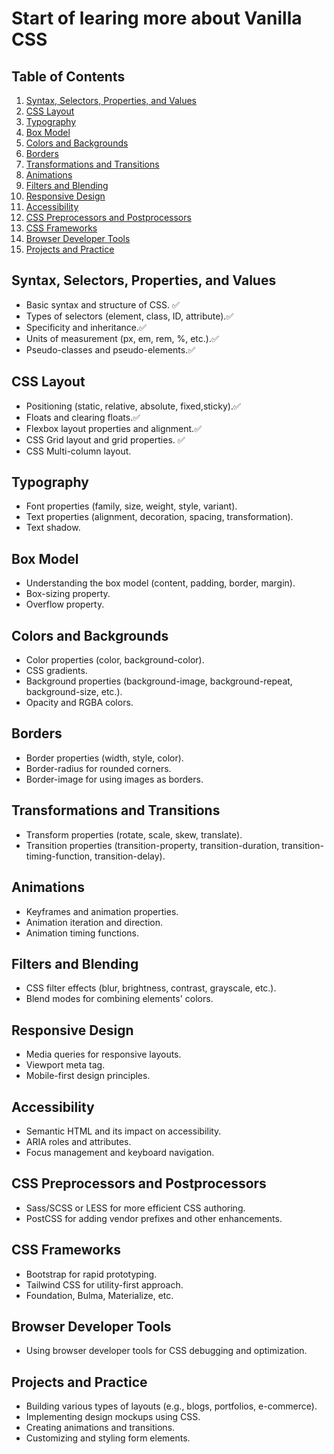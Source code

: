 # Start of learing more about Vanilla CSS

## Table of Contents

1. [Syntax, Selectors, Properties, and Values](#syntax-selectors-properties-and-values)
2. [CSS Layout](#css-layout)
3. [Typography](#typography)
4. [Box Model](#box-model)
5. [Colors and Backgrounds](#colors-and-backgrounds)
6. [Borders](#borders)
7. [Transformations and Transitions](#transformations-and-transitions)
8. [Animations](#animations)
9. [Filters and Blending](#filters-and-blending)
10. [Responsive Design](#responsive-design)
11. [Accessibility](#accessibility)
12. [CSS Preprocessors and Postprocessors](#css-preprocessors-and-postprocessors)
13. [CSS Frameworks](#css-frameworks)
14. [Browser Developer Tools](#browser-developer-tools)
15. [Projects and Practice](#projects-and-practice)

## Syntax, Selectors, Properties, and Values                            

- Basic syntax and structure of CSS. ✅
- Types of selectors (element, class, ID, attribute).✅ 
- Specificity and inheritance.✅
- Units of measurement (px, em, rem, %, etc.).✅
- Pseudo-classes and pseudo-elements.✅

## CSS Layout

- Positioning (static, relative, absolute, fixed,sticky).✅
- Floats and clearing floats.✅
- Flexbox layout properties and alignment.✅
- CSS Grid layout and grid properties. ✅
- CSS Multi-column layout.

## Typography

- Font properties (family, size, weight, style, variant).
- Text properties (alignment, decoration, spacing, transformation).
- Text shadow.

## Box Model

- Understanding the box model (content, padding, border, margin).
- Box-sizing property.
- Overflow property.

## Colors and Backgrounds

- Color properties (color, background-color).
- CSS gradients.
- Background properties (background-image, background-repeat, background-size, etc.).
- Opacity and RGBA colors.

## Borders

- Border properties (width, style, color).
- Border-radius for rounded corners.
- Border-image for using images as borders.

## Transformations and Transitions

- Transform properties (rotate, scale, skew, translate).
- Transition properties (transition-property, transition-duration, transition-timing-function, transition-delay).

## Animations

- Keyframes and animation properties.
- Animation iteration and direction.
- Animation timing functions.

## Filters and Blending

- CSS filter effects (blur, brightness, contrast, grayscale, etc.).
- Blend modes for combining elements' colors.

## Responsive Design

- Media queries for responsive layouts.
- Viewport meta tag.
- Mobile-first design principles.

## Accessibility

- Semantic HTML and its impact on accessibility.
- ARIA roles and attributes.
- Focus management and keyboard navigation.

## CSS Preprocessors and Postprocessors

- Sass/SCSS or LESS for more efficient CSS authoring.
- PostCSS for adding vendor prefixes and other enhancements.

## CSS Frameworks

- Bootstrap for rapid prototyping.
- Tailwind CSS for utility-first approach.
- Foundation, Bulma, Materialize, etc.

## Browser Developer Tools

- Using browser developer tools for CSS debugging and optimization.

## Projects and Practice

- Building various types of layouts (e.g., blogs, portfolios, e-commerce).
- Implementing design mockups using CSS.
- Creating animations and transitions.
- Customizing and styling form elements.

